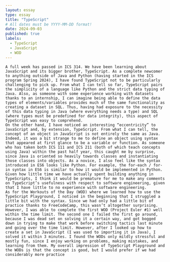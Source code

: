 ```yaml
---
layout: essay
type: essay
title: "TypeScript"
# All dates must be YYYY-MM-DD format!
date: 2024-09-03
published: true
labels:
  - TypeScript
  - JavaScript
  - WOD
---
```


	A full week has passed in ICS 314. We have been learning about JavaScript and its bigger brother, TypeScript. As a complete newcomer to anything outside of Java and Python (having started in the ICS program Spring 2024), I have found TypeScript not to be particularly challenging to pick up. From what I can tell so far, TypeScript pairs the simplicity of a language like Python and the strict data typing of Java. Also, as someone with some experience working with datasets thanks to an internship, I can imagine being able to define the data types of elements/variables provides much of the same functionality as creating a dataset in SQL. Thus, having had exposure to the necessity of this data typing in Java (where everything needs a type) and SQL (where types must be predefined for data integrity), this aspect of TypeScript was easy to comprehend.
	On the other hand, I have noticed an interesting “eccentricity” to JavaScript and, by extension, TypeScript. From what I can tell, the concept of an object in JavaScript is not entirely the same as Java. Indeed, it was a bit strange to me to define an object using syntax that appeared at first glance to be a variable or function. As someone who has taken both ICS 111 and ICS 211 (both of which teach concepts using Java) within the past half year, this caught me by surprise, since Java is oriented so heavily towards classes and instantiating those classes into objects. As a novice, I also feel like the syntax introduced in ES6 looks like Python. For example, the for-each / for-in syntax in ES6 is similar to how it would be implemented in Python. Given how little time we have actually spent building anything in TypeScripts, I think it would be premature for me to make any comments on TypeScript’s usefulness with respect to software engineering, given that I have little to no experience with software engineering.
	As for the Workouts of the Day (WOD) where we learned how to use the TypeScript Playground, I noticed in the beginning that I struggled a little bit with the syntax. Since we had only had a little bit of practice thanks to FreeCodeCamp, this wasn’t altogether surprising. However, I was able to complete the first WOD (Project Euler #1) well within the time limit. The second one I failed the first go around, because I was dead set on solving it a certain way, and got bogged down in trying to make that work before switching tactics last minute and going over the time limit. However, after I looked up how to create a set in JavaScript (I was used to importing it in Java), I solved it within 3 minutes. I found the WODs only mildly stressful and mostly fun, since I enjoy working on problems, making mistakes, and learning from them. My overall impression of TypeScript Playground and the WODs is that the concept is good, but I would prefer if we had considerably more practice
	


